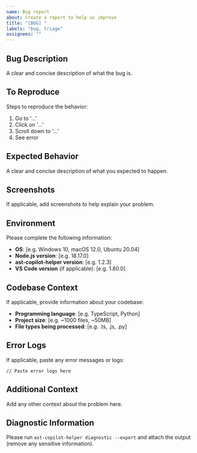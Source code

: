 ```yaml
---
name: Bug report
about: Create a report to help us improve
title: "[BUG] "
labels: "bug, triage"
assignees: ""
---
```


## Bug Description

A clear and concise description of what the bug is.

## To Reproduce

Steps to reproduce the behavior:

1. Go to '...'
2. Click on '...'
3. Scroll down to '...'
4. See error

## Expected Behavior

A clear and concise description of what you expected to happen.

## Screenshots

If applicable, add screenshots to help explain your problem.

## Environment

Please complete the following information:

- **OS**: [e.g. Windows 10, macOS 12.0, Ubuntu 20.04]
- **Node.js version**: [e.g. 18.17.0]
- **ast-copilot-helper version**: [e.g. 1.2.3]
- **VS Code version** (if applicable): [e.g. 1.80.0]

## Codebase Context

If applicable, provide information about your codebase:

- **Programming language**: [e.g. TypeScript, Python]
- **Project size**: [e.g. ~1000 files, ~50MB]
- **File types being processed**: [e.g. .ts, .js, .py]

## Error Logs

If applicable, paste any error messages or logs:

```
// Paste error logs here
```

## Additional Context

Add any other context about the problem here.

## Diagnostic Information

Please run `ast-copilot-helper diagnostic --export` and attach the output (remove any sensitive information).
